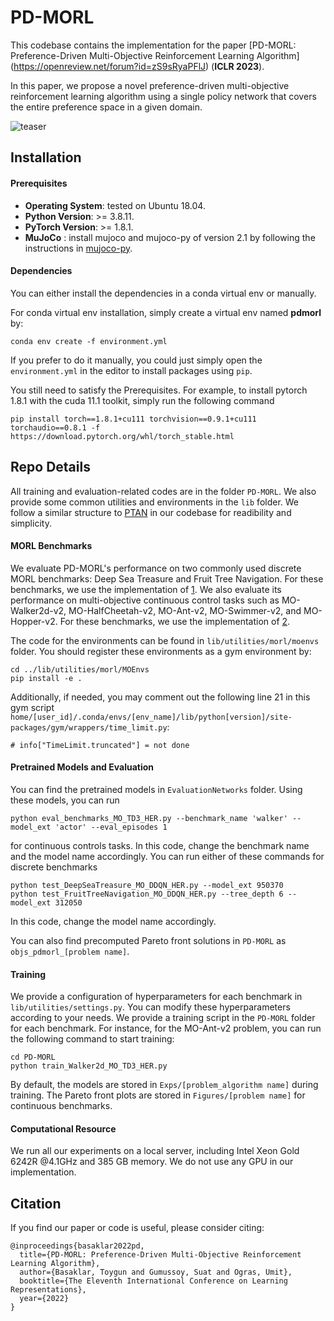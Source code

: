 # PD-MORL

This codebase contains the implementation for the paper [PD-MORL: Preference-Driven Multi-Objective Reinforcement Learning Algorithm] (https://openreview.net/forum?id=zS9sRyaPFlJ) (**ICLR 2023**). 

In this paper, we propose a novel preference-driven multi-objective reinforcement learning algorithm using a single policy network that covers the entire preference space in a given domain.

![teaser](images/teaser.gif)

## Installation

#### Prerequisites

- **Operating System**: tested on Ubuntu 18.04.
- **Python Version**: >= 3.8.11.
- **PyTorch Version**: >= 1.8.1.
- **MuJoCo** : install mujoco and mujoco-py of version 2.1 by following the instructions in [mujoco-py](<https://github.com/openai/mujoco-py>).

#### Dependencies

You can either install the dependencies in a conda virtual env or manually. 

For conda virtual env installation, simply create a virtual env named **pdmorl** by:

```
conda env create -f environment.yml
```

If you prefer to do it manually, you could just simply open the `environment.yml` in the editor to install packages using `pip`.

You still need to satisfy the Prerequisites.
For example, to install pytorch 1.8.1 with the cuda 11.1 toolkit, simply run the following command 
```
pip install torch==1.8.1+cu111 torchvision==0.9.1+cu111 torchaudio==0.8.1 -f https://download.pytorch.org/whl/torch_stable.html
```

## Repo Details

All training and evaluation-related codes are in the folder `PD-MORL`. We also provide some common utilities and environments in the `lib` folder. We follow a similar structure to [PTAN](<https://github.com/Shmuma/ptan>) in our codebase for readibility and simplicity.

#### MORL Benchmarks
We evaluate PD-MORL's performance on two commonly used discrete MORL benchmarks: Deep Sea Treasure and Fruit Tree Navigation. For these benchmarks, we use the implementation of [1](<https://github.com/RunzheYang/MORL>). We also evaluate its performance on multi-objective continuous control tasks such as MO-Walker2d-v2, MO-HalfCheetah-v2, MO-Ant-v2, MO-Swimmer-v2, and MO-Hopper-v2. For these benchmarks, we use the implementation of [2](<https://github.com/mit-gfx/PGMORL>).

The code for the environments can be found in `lib/utilities/morl/moenvs` folder. You should register these environments as a gym environment by:

```
cd ../lib/utilities/morl/MOEnvs
pip install -e .
```

Additionally, if needed, you may comment out the following line 21 in this gym script `home/[user_id]/.conda/envs/[env_name]/lib/python[version]/site-packages/gym/wrappers/time_limit.py`:
```
# info["TimeLimit.truncated"] = not done
```
#### Pretrained Models and Evaluation

You can find the pretrained models in `EvaluationNetworks` folder. Using these models, you can run 

```
python eval_benchmarks_MO_TD3_HER.py --benchmark_name 'walker' --model_ext 'actor' --eval_episodes 1
```

for continuous controls tasks. In this code, change the benchmark name and the model name accordingly.
You can run either of these commands for discrete benchmarks

```
python test_DeepSeaTreasure_MO_DDQN_HER.py --model_ext 950370
python test_FruitTreeNavigation_MO_DDQN_HER.py --tree_depth 6 --model_ext 312050
```
In this code, change the model name accordingly.

You can also find precomputed Pareto front solutions  in `PD-MORL` as `objs_pdmorl_[problem name]`.


#### Training

We provide a configuration of hyperparameters for each benchmark in `lib/utilities/settings.py`. You can modify these hyperparameters according to your needs.
We provide a training script in the `PD-MORL` folder for each benchmark. For instance, for the MO-Ant-v2 problem, you can run the following command to start training:

```
cd PD-MORL
python train_Walker2d_MO_TD3_HER.py
```

By default, the models are stored in `Exps/[problem_algorithm name]` during training. The Pareto front plots are stored in `Figures/[problem name]` for continuous benchmarks.


#### Computational Resource

We run all our experiments on a local server, including Intel Xeon Gold 6242R @4.1GHz and 385 GB memory. We do not use any GPU in our implementation. 

## Citation

If you find our paper or code is useful, please consider citing: 

```
@inproceedings{basaklar2022pd,
  title={PD-MORL: Preference-Driven Multi-Objective Reinforcement Learning Algorithm},
  author={Basaklar, Toygun and Gumussoy, Suat and Ogras, Umit},
  booktitle={The Eleventh International Conference on Learning Representations},
  year={2022}
}
```

